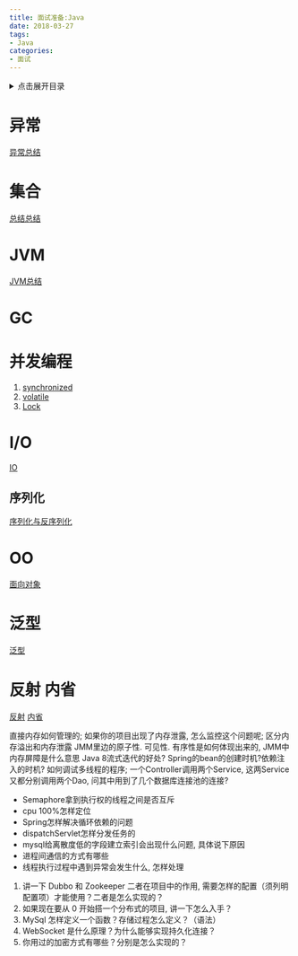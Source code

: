 ```yaml
---
title: 面试准备:Java
date: 2018-03-27
tags:
- Java
categories:
- 面试
---
```

<details>
<summary>点击展开目录</summary>
<!-- TOC -->

- [异常](#异常)
- [集合](#集合)
- [JVM](#jvm)
- [GC](#gc)
- [并发编程](#并发编程)
- [I/O](#io)
    - [序列化](#序列化)
- [OO](#oo)
- [泛型](#泛型)
- [反射 内省](#反射-内省)

<!-- /TOC -->
</details>

# 异常

[异常总结](../03.Java/00.Foundation/Foundation_Exception.md)

# 集合

[总结总结](../03.Java/01.readsource)

# JVM

[JVM总结](../03.Java/02.jvm)

# GC

# 并发编程

1. [synchronized](../03.Java/03.Thread/05.synchronized.md)
2. [volatile](../03.Java/03.Thread/)
3. [Lock](../03.Java/03.Thread/)

# I/O

[IO](../03.Java/05.IO)

## 序列化

[序列化与反序列化](../03.Java/04.Cache/01.Serialize.md)

# OO

[面向对象](../03.Java/00.Foundation/Foundation_OO.md)

# 泛型

[泛型](../03.Java/00.Foundation/Foundation_泛型.md)

# 反射 内省

[反射](../03.Java/00.Foundation/Foundation_reflect.md)
[内省](../03.Java/00.Foundation/Foundation_内省.md)

直接内存如何管理的;
如果你的项目出现了内存泄露, 怎么监控这个问题呢;
区分内存溢出和内存泄露
JMM里边的原子性. 可见性. 有序性是如何体现出来的, JMM中内存屏障是什么意思
Java 8流式迭代的好处?
Spring的bean的创建时机?依赖注入的时机?
如何调试多线程的程序;
一个Controller调用两个Service, 这两Service又都分别调用两个Dao, 问其中用到了几个数据库连接池的连接?
* Semaphore拿到执行权的线程之间是否互斥
* cpu 100%怎样定位
* Spring怎样解决循环依赖的问题
* dispatchServlet怎样分发任务的
* mysql给离散度低的字段建立索引会出现什么问题, 具体说下原因
* 进程间通信的方式有哪些
* 线程执行过程中遇到异常会发生什么, 怎样处理
1. 讲一下 Dubbo 和 Zookeeper 二者在项目中的作用, 需要怎样的配置（须列明配置项）才能使用？二者是怎么实现的？
2. 如果现在要从 0 开始搭一个分布式的项目, 讲一下怎么入手？
5. MySql 怎样定义一个函数？存储过程怎么定义？（语法）
9. WebSocket 是什么原理？为什么能够实现持久化连接？
10. 你用过的加密方式有哪些？分别是怎么实现的？
